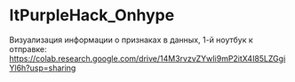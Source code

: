 # ItPurpleHack_Onhype

Визуализация информации о признаках в данных, 1-й ноутбук к отправке: https://colab.research.google.com/drive/14M3rvzvZYwIi9mP2itX4I85LZGgiYl6h?usp=sharing
